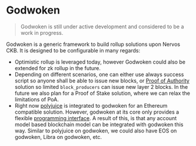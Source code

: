 # Godwoken

> Godwoken is still under active development and considered to be a work in progress.

Godwoken is a generic framework to build rollup solutions upon Nervos CKB. It is designed to be configurable in many regards:

* Optimistic rollup is leveraged today, however Godwoken could also be extended for zk rollup in the future.
* Depending on different scenarios, one can either use always success script so anyone shall be able to issue new blocks, or [Proof of Authority](https://github.com/nervosnetwork/clerkb) solution so limited `block_producers` can issue new layer 2 blocks. In the future we also plan for a Proof of Stake solution, where we can relax the limitations of PoA.
* Right now [polyjuice](https://github.com/nervosnetwork/godwoken-polyjuice) is integrated to godwoken for an Ethereum compatible solution. However, godwoken at its core only provides a flexible [programming interface](https://github.com/nervosnetwork/godwoken-scripts/blob/master/c/gw_def.h). A result of this, is that any account model based blockchain model can be integrated with godwoken this way. Similar to polyjuice on godwoken, we could also have EOS on godwoken, Libra on godwoken, etc.
